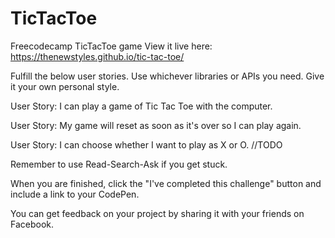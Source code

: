 # TicTacToe
Freecodecamp TicTacToe game
View it live here: https://thenewstyles.github.io/tic-tac-toe/

Fulfill the below user stories. Use whichever libraries or APIs you need. Give it your own personal style.

User Story: I can play a game of Tic Tac Toe with the computer.

User Story: My game will reset as soon as it's over so I can play again.

User Story: I can choose whether I want to play as X or O. //TODO

Remember to use Read-Search-Ask if you get stuck.

When you are finished, click the "I've completed this challenge" button and include a link to your CodePen.

You can get feedback on your project by sharing it with your friends on Facebook.

